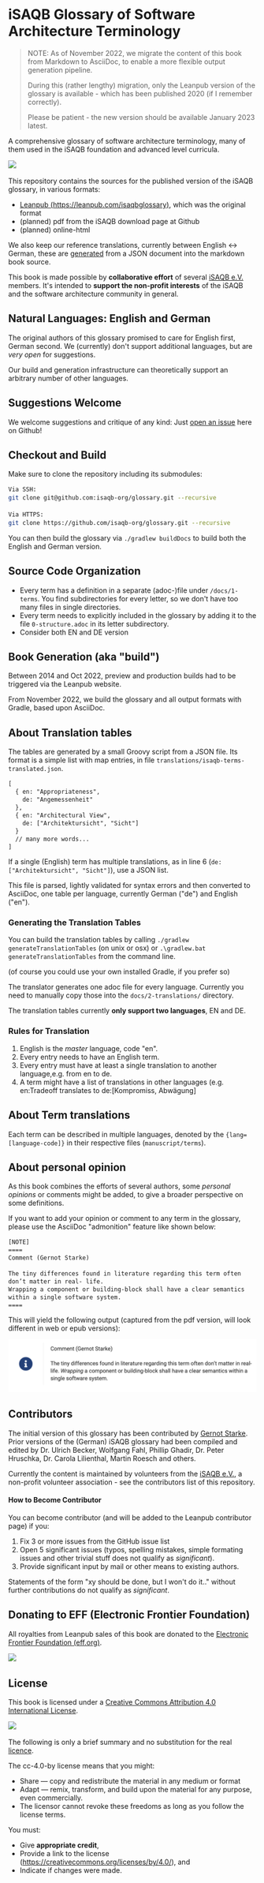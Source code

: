 # iSAQB Glossary of Software Architecture Terminology

>NOTE: As of November 2022, we migrate the content of this book from Markdown to AsciiDoc, to enable a more flexible output generation pipeline.
> 
>During this (rather lengthy) migration, only the Leanpub version of the glossary is available - which has been published 2020 (if I remember correctly).
>
>Please be patient - the new version should be available January 2023 latest.

A comprehensive glossary of software architecture terminology, many of them used in the iSAQB foundation and advanced level curricula.

![](./images/glossary-cover-small.jpg)

This repository contains the sources for the published version of the iSAQB glossary, in various formats:

* [Leanpub (https://leanpub.com/isaqbglossary)](https://leanpub.com/isaqbglossary), which was the original format
* (planned) pdf from the iSAQB download page at Github
* (planned) online-html

We also keep our reference translations, currently between English <-> German, these are [generated](#generating-the-translation-tables) from a JSON document into the markdown book source. 

This book is made possible by **collaborative effort** of several [iSAQB e.V.](http://isaqb.org) members.
It's intended to **support the non-profit interests** of the iSAQB and the software architecture community in general.

## Natural Languages: English and German

The original authors of this glossary promised to care for English first, German second.
We (currently) don't support additional languages, but are *very open* for suggestions.

Our build and generation infrastructure can theoretically support an arbitrary number of other languages.


## Suggestions Welcome
We welcome suggestions and critique of any kind: Just [open an issue](https://github.com/isaqb-org/glossary/issues) here on Github!

## Checkout and Build
Make sure to clone the repository including its submodules:

```bash
Via SSH:
git clone git@github.com:isaqb-org/glossary.git --recursive

Via HTTPS:
git clone https://github.com/isaqb-org/glossary.git --recursive
```
You can then build the glossary via `./gradlew buildDocs` to build both the English and German version.


## Source Code Organization

* Every term has a definition in a separate (adoc-)file under `/docs/1-terms`. You find subdirectories for every letter, so we don't have too many files in single directories.
* Every term needs to explicitly included in the glossary by adding it to the file `0-structure.adoc` in its letter subdirectory.
* Consider both EN and DE version
## Book Generation (aka "build")

Between 2014 and Oct 2022, preview and production builds had to be triggered via the Leanpub website.

From November 2022, we build the glossary and all output formats with Gradle, based upon AsciiDoc.

## About Translation tables

The tables are generated by a small Groovy script from a JSON file. 
Its format is a simple list  with map entries, in file `translations/isaqb-terms-translated.json`.
 

```
[
  { en: "Appropriateness",
    de: "Angemessenheit"
  },
  { en: "Architectural View",
    de: ["Architektursicht", "Sicht"]
  }
  // many more words...
]  
```

If a single (English) term has multiple translations, as in line 6 (`de: ["Architektursicht", "Sicht"]`), use a JSON list.

This file is parsed, lightly validated for syntax errors and then converted  to AsciiDoc, one table per language, currently German ("de") and English ("en").

### Generating the Translation Tables
You can build the translation tables by calling `./gradlew generateTranslationTables` (on unix or osx) or `.\gradlew.bat generateTranslationTables` from the command line.

(of course you could use your own installed Gradle, if you prefer so)

The translator generates one adoc file for every language. 
Currently  you need to manually copy those into the `docs/2-translations/` directory.

The translation tables currently **only support two languages**, EN and DE.

### Rules for Translation

1. English is the _master_ language, code "en".
2. Every entry needs to have an English term.
3. Every entry must have at least a single translation to another language,e.g. from en to de.
4. A term might have a list of translations in other languages (e.g. en:Tradeoff translates  to de:[Kompromiss, Abwägung]


## About Term translations

Each term can be described in multiple languages, denoted by the `{lang=[language-code]}` in their respective files (`manuscript/terms`).


## About personal opinion

As this book combines the efforts of several authors, some _personal opinions_ or  comments might be added, to give a broader perspective on some definitions.

If you want to add your opinion or comment to any term in the glossary, please  use the AsciiDoc "admonition" feature like shown below:

```
[NOTE] 
====
Comment (Gernot Starke)

The tiny differences found in literature regarding this term often don’t matter in real- life. 
Wrapping a component or building-block shall have a clear semantics within a single software system.
====
```

This will yield the following output (captured from the pdf version, will look different in web or epub versions):

![](./images/admonition-sample.png)



## Contributors

The initial version of this glossary has been contributed by [Gernot Starke](http://gernotstarke.de).
Prior versions of the (German) iSAQB glossary had been compiled and  edited by Dr. Ulrich Becker, Wolfgang Fahl, Phillip Ghadir, Dr. Peter Hruschka, Dr. Carola Lilienthal, Martin Roesch and others.


Currently the content is maintained by volunteers from the [iSAQB e.V.](http://isaqb.org), a non-profit volunteer association - see the contributors list of this repository.

#### How to Become Contributor

You can become contributor (and will be added to the Leanpub contributor page) if you:

1. Fix 3 or more issues from the GitHub issue list
2. Open 5 significant issues (typos, spelling mistakes, simple formating issues and
  other trivial stuff does not qualify as _significant_).
3. Provide significant input by mail or other means to existing authors.

Statements of the form "xy should be done, but I won't do it.." without further contributions do not qualify as _significant_.  



## Donating to EFF (Electronic Frontier Foundation)

All royalties from Leanpub sales of this book are donated to the [Electronic Frontier Foundation (eff.org)](http://eff.org).

![](./images/eff-logo-name-72.jpg)



## License

This book is licensed under a [Creative Commons Attribution 4.0 International License](https://creativecommons.org/licenses/by/4.0/).


![](./images/cc-by.png)

The following is only a brief summary and no substitution for the real  [licence](https://creativecommons.org/licenses/by/4.0/).


The cc-4.0-by license means that you might:

* Share — copy and redistribute the material in any medium or format
* Adapt — remix, transform, and build upon the material for any purpose, even commercially.
* The licensor cannot revoke these freedoms as long as you follow the license terms.

You must:

* Give **appropriate credit**,
* Provide a link to the license (https://creativecommons.org/licenses/by/4.0/), and
* Indicate if changes were made.
